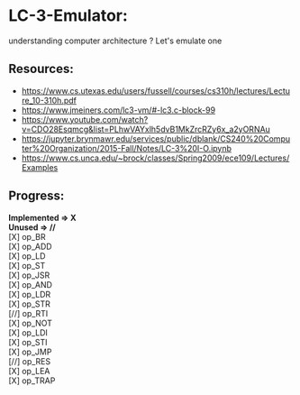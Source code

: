 # LC-3-Emulator:
understanding computer architecture ? Let's emulate one

## Resources:
- https://www.cs.utexas.edu/users/fussell/courses/cs310h/lectures/Lecture_10-310h.pdf
- https://www.jmeiners.com/lc3-vm/#-lc3.c-block-99
- https://www.youtube.com/watch?v=CDO28Esqmcg&list=PLhwVAYxlh5dvB1MkZrcRZy6x_a2yORNAu
- https://jupyter.brynmawr.edu/services/public/dblank/CS240%20Computer%20Organization/2015-Fall/Notes/LC-3%20I-O.ipynb
- https://www.cs.unca.edu/~brock/classes/Spring2009/ece109/Lectures/Examples
## Progress:
**Implemented => X**  
**Unused => //**  
[X] op_BR  
[X] op_ADD  
[X] op_LD  
[X] op_ST  
[X] op_JSR  
[X] op_AND  
[X] op_LDR  
[X] op_STR  
[//] op_RTI  
[X] op_NOT  
[X] op_LDI  
[X] op_STI  
[X] op_JMP  
[//] op_RES  
[X] op_LEA  
[X] op_TRAP  

